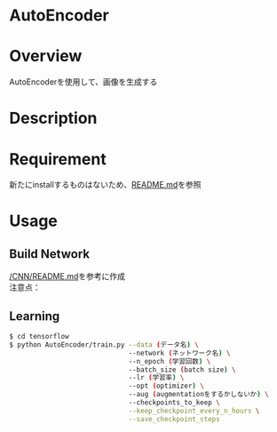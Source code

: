 AutoEncoder
==

# Overview
AutoEncoderを使用して、画像を生成する

# Description

# Requirement
新たにinstallするものはないため、[README.md](../README.md)を参照

# Usage
## Build Network
[/CNN/README.md](../CNN/README.md)を参考に作成  
注意点：

## Learning
```bash
$ cd tensorflow
$ python AutoEncoder/train.py --data (データ名) \
                              --network (ネットワーク名) \
                              --n_epoch (学習回数) \
                              --batch_size (batch size) \
                              --lr (学習率) \
                              --opt (optimizer) \
                              --aug (augmentationをするかしないか) \
                              --checkpoints_to_keep \
                              --keep_checkpoint_every_n_hours \
                              --save_checkpoint_steps
```